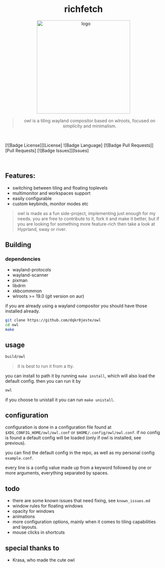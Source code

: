 <div align="center">
<h1>richfetch</h1>

<img src="assets/logo.png" alt="logo" width="300">

> owl is a tiling wayland compositor based on wlroots, focused on simplicity and minimalism.
</div>

<br>

[![Badge License]][License] 
![Badge Language] 
[![Badge Pull Requests]][Pull Requests] 
[![Badge Issues]][Issues] 

<br>

## Features:
- switching between tiling and floating toplevels
- multimonitor and workspaces support
- easily configurable
- custom keybinds, monitor modes etc

> owl is made as a fun side-project, implementing just enough for my needs. you are free to contribute to it, fork it and make it better, but if you are looking for something more feature-rich then take a look at Hyprland, sway or river. 

## Building

### dependencies
- wayland-protocols
- wayland-scanner
- pixman
- libdrm
- xkbcommmon
- wlroots >= 19.0 (git version on aur)

if you are already using a wayland compositor you should have those installed already.

```bash
git clone https://github.com/dqkr0jeste/owl
cd owl
make
```

## usage

```bash
build/owl
```
> it is best to run it from a tty.

you can install to path it by running `make install`, which will also load the default config. then you can run it by

```bash
owl
```

if you choose to unistall it you can run `make unistall`.

## configuration

configuration is done in a configuration file found at `$XDG_CONFIG_HOME/owl/owl.conf` or `$HOME/.config/owl/owl.conf`. if no config is found a default config will be loaded (only if owl is installed, see previous).

you can find the default config in the repo, as well as my personal config `example.conf`.

every line is a config value made up from a keyword followed by one or more arguments, everything separated by spaces.

## todo
- there are some known issues that need fixing, see `known_issues.md`
- window rules for floating windows
- opacity for windows
- animations
- more configuration options, mainly when it comes to tiling capabilities and layouts.
- mouse clicks in shortcuts

## special thanks to
- Krasa, who made the cute owl
